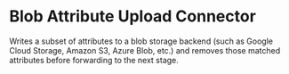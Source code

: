 # Blob Attribute Upload Connector

Writes a subset of attributes to a blob storage backend (such as
Google Cloud Storage, Amazon S3, Azure Blob, etc.) and removes
those matched attributes before forwarding to the next stage.
